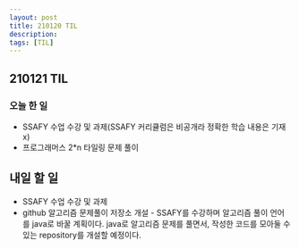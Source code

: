 ```yaml
---
layout: post
title: 210120 TIL
description: 
tags: [TIL]
---
```

## 210121 TIL

### 오늘 한 일
- SSAFY 수업 수강 및 과제(SSAFY 커리큘럼은 비공개라 정확한 학습 내용은 기재x) 
- 프로그래머스 2*n 타일링 문제 풀이



## 내일 할 일
- SSAFY 수업 수강 및 과제
- github 알고리즘 문제풀이 저장소 개설 - SSAFY를 수강하며 알고리즘 풀이 언어를 java로 바꿀 계획이다. java로 알고리즘 문제를 풀면서, 작성한 코드를 모아둘 수 있는 repository를 개설할 예정이다.

